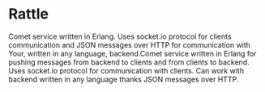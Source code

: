 Rattle
======

Comet service written in Erlang. Uses socket.io protocol for clients communication and JSON messages over HTTP for communication with Your, written in any language, backend.Comet service written in Erlang for pushing messages from backend to clients and from clients to backend. Uses socket.io protocol for communication with clients. Can work with backend written in any language thanks JSON messages over HTTP.
